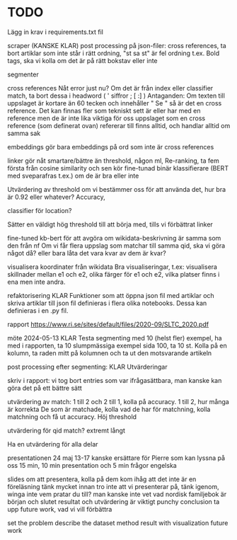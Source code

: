 # TODO

Lägg in krav i requirements.txt fil 

scraper
(KANSKE KLAR) post processing på json-filer: cross references, ta bort artiklar som inte står i rätt ordning, "st sa st" är fel ordning t.ex.
Bold tags, ska vi kolla om det är på rätt bokstav eller inte

segmenter

cross references
Nåt error just nu?
Om det är från index eller classifier match, ta bort dessa i headword ( ' siffror ; [ :] )
Antaganden: 
Om texten till uppslaget är kortare än 60 tecken och innehåller " Se " så är det en cross reference. Det kan finnas fler som tekniskt sett är eller har med en reference men de är inte lika viktiga för oss
uppslaget som en cross reference (som definerat ovan) refererar till finns alltid, och handlar alltid om samma sak

embeddings
gör bara embeddings på ord som inte är cross references


linker
gör nåt smartare/bättre än threshold, någon ml, Re-ranking, ta fem första från cosine similarity och sen kör fine-tunad binär klassifierare (BERT med sveparafras t.ex.) om de är bra eller inte

Utvärdering av threshold om vi bestämmer oss för att använda det, hur bra är 0.92 eller whatever? Accuracy, 

classifier för location?


Sätter en väldigt hög threshold till att börja med, tills vi förbättrat linker

fine-tuned kb-bert för att avgöra om wikidata-beskrivning är samma som den från nf
Om vi får flera uppslag som matchar till samma qid, ska vi göra något då? eller bara låta det vara kvar av dem är kvar? 

visualisera koordinater från wikidata
Bra visualiseringar, t.ex: visualisera skillnader mellan e1 och e2, olika färger för e1 och e2, vilka platser finns i ena men inte andra.

refaktorisering
KLAR Funktioner som att öppna json fil med artiklar och skriva artiklar till json fil definieras i flera olika notebooks. Dessa kan definieras i en .py fil.

rapport
https://www.ri.se/sites/default/files/2020-09/SLTC_2020.pdf


möte 2024-05-13
KLAR Testa segmenting med 10 (helst fler) exempel, ha med i rapporten, ta 10 slumpmässiga
exempel sida 100, ta 10 st. Kolla på en kolumn, ta raden mitt på kolumnen och ta ut den motsvarande artikeln

post processing efter segmenting: 
KLAR Utvärderingar

skriv i rapport: vi tog bort entries som var ifrågasättbara, man kanske kan göra det på ett bättre sätt

utvärdering av match: 1 till 2 och 2 till 1, kolla på accuracy. 1 till 2, hur många är korrekta
De som är matchade, kolla vad de har för matchning, kolla matchning och få ut accuracy.
Höj threshold

utvärdering för qid match? extremt långt

Ha en utvärdering för alla delar

presentationen
24 maj 13-17
kanske ersättare för Pierre som kan lyssna på oss
15 min, 10 min presentation och 5 min frågor
engelska

slides om att presentera, kolla på dem
kom ihåg att det inte är en föreläsning
tänk mycket innan
tro inte att vi presenterar på, tänk igenom, winga inte
vem pratar du till? man kanske inte vet vad nordisk familjebok är
början och slutet
resultat och utvärdering är viktigt
punchy conclusion
ta upp future work, vad vi vill förbättra

set the problem
describe the dataset
method
result with visualization
future work